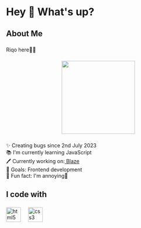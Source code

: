<h1 align="left">Hey 👋 What's up?</h1>

###

<h2 align="left">About Me</h2>

###

<p align="left">Riqo here👋🏻</p>

###

<div align="center">
  <img height="200" src="https://i.pinimg.com/originals/1c/a0/7b/1ca07b08cdc39d3cd272b77c2fa8999a.gif"  />
</div>

###

<p align="left">✨ Creating bugs since 2nd July 2023<br>📚 I'm currently learning JavaScript<br>🖊️ Currently working on:<a href="https://github.com/Hridoy0016/Blaze"> Blaze </a> <br>🎯 Goals: Frontend development<br>🎲 Fun fact: I'm annoying🫥</p>

###

<h2 align="left">I code with</h2>

###

<div align="left">
  <img src="https://cdn.jsdelivr.net/gh/devicons/devicon/icons/html5/html5-original.svg" height="40" alt="html5 logo"  />
  <img width="12" />
  <img src="https://cdn.jsdelivr.net/gh/devicons/devicon/icons/css3/css3-original.svg" height="40" alt="css3 logo"  />
</div>

###

